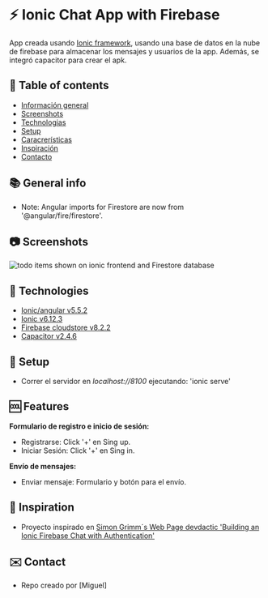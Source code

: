 # :zap: Ionic Chat App with Firebase

App creada usando [Ionic framework](https://ionicframework.com/docs), usando una base de datos en la nube de firebase para almacenar los mensajes y usuarios de la app. Además, se integró capacitor para crear el apk.

## :page_facing_up: Table of contents

* [Información general](#general-info)
* [Screenshots](#screenshots)
* [Technologias](#technologias)
* [Setup](#setup)
* [Caracrerísticas](#características)
* [Inspiración](#inspiración)
* [Contacto](#contacto)

## :books: General info

* Note: Angular imports for Firestore are now from '@angular/fire/firestore'.

## :camera: Screenshots

![todo items shown on ionic frontend and Firestore database](./img/logIn.png)

## :signal_strength: Technologies

* [Ionic/angular v5.5.2](https://ionicframework.com/)
* [Ionic v6.12.3](https://ionicframework.com/)
* [Firebase cloudstore v8.2.2](https://firebase.google.com/)
* [Capacitor v2.4.6](https://capacitorjs.com/)

## :floppy_disk: Setup

* Correr el servidor en _localhost://8100_ ejecutando: 'ionic serve'

## :cool: Features

**Formulario de registro e inicio de sesión:**

* Registrarse: Click '+' en Sing up.
* Iniciar Sesión: Click '+' en Sing in.

**Envío de mensajes:**
* Enviar mensaje: Formulario y botón para el envío.


## :clap: Inspiration

* Proyecto inspirado en [Simon Grimm´s Web Page devdactic 'Building an Ionic Firebase Chat with Authentication'](https://devdactic.com/ionic-firebase-chat/)

## :envelope: Contact

* Repo creado por [Miguel]

